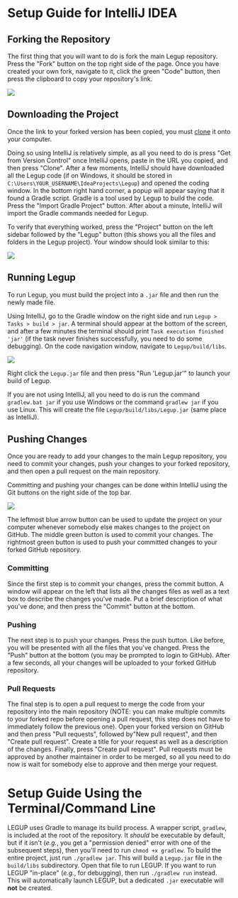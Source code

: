 # Setup Guide for IntelliJ IDEA

## Forking the Repository
The first thing that you will want to do is fork the main Legup repository. Press the "Fork" button on the top right side of the page. Once you have created your own fork, navigate to it, click the green "Code" button, then press the clipboard to copy your repository's link.

![](https://i.ibb.co/N6D2dTb/fork.png)

## Downloading the Project
Once the link to your forked version has been copied, you must [clone](https://docs.github.com/en/free-pro-team@latest/github/creating-cloning-and-archiving-repositories/cloning-a-repository) it onto your computer. 

Doing so using IntelliJ is relatively simple, as all you need to do is press "Get from Version Control" once IntelliJ opens, paste in the URL you copied, and then press "Clone". After a few moments, IntelliJ should have downloaded all the Legup code (if on Windows, it should be stored in `C:\Users\YOUR_USERNAME\IdeaProjects\Legup`) and opened the coding window. In the bottom right hand corner, a popup will appear saying that it found a Gradle script. Gradle is a tool used by Legup to build the code. Press the "Import Gradle Project" button. After about a minute, IntelliJ will import the Gradle commands needed for Legup. 

To verify that everything worked, press the "Project" button on the left sidebar followed by the "Legup" button (this shows you all the files and folders in the Legup project). Your window should look similar to this:

![](https://i.ibb.co/S3dtrhP/legup-clone.png)

## Running Legup
To run Legup, you must build the project into a `.jar` file and then run the newly made file. 

Using IntelliJ, go to the Gradle window on the right side and run `Legup > Tasks > build > jar`. A terminal should appear at the bottom of the screen, and after a few minutes the terminal should print `Task execution finished 'jar'` (if the task never finishes successfully, you need to do some debugging). On the code navigation window, navigate to `Legup/build/libs`.

![](https://i.ibb.co/jMDCK06/jar-location.png)

Right click the `Legup.jar` file and then press "Run 'Legup.jar'" to launch your build of Legup.

If you are not using IntelliJ, all you need to do is run the command `gradlew.bat jar` if you use Windows or the command `gradlew jar` if you use Linux. This will create the file `Legup/build/libs/Legup.jar` (same place as IntelliJ).

## Pushing Changes
Once you are ready to add your changes to the main Legup repository, you need to commit your changes, push your changes to your forked repository, and then open a pull request on the main repository. 

Committing and pushing your changes can be done within IntelliJ using the Git buttons on the right side of the top bar.

![](https://i.ibb.co/RvrZS3y/git.png)

The leftmost blue arrow button can be used to update the project on your computer whenever somebody else makes changes to the project on GitHub. The middle green button is used to commit your changes. The rightmost green button is used to push your committed changes to your forked GitHub repository.

### Committing
Since the first step is to commit your changes, press the commit button. A window will appear on the left that lists all the changes files as well as a text box to describe the changes you've made. Put a brief description of what you've done, and then press the "Commit" button at the bottom.

### Pushing
The next step is to push your changes. Press the push button. Like before, you will be presented with all the files that you've changed. Press the "Push" button at the bottom (you may be prompted to login to GitHub). After a few seconds, all your changes will be uploaded to your forked GitHub repository. 

### Pull Requests
The final step is to open a pull request to merge the code from your repository into the main repository (NOTE: you can make multiple commits to your forked repo before opening a pull request, this step does not have to immediately follow the previous one). Open your forked version on GitHub and then press "Pull requests", followed by"New pull request", and then "Create pull request". Create a title for your request as well as a description of the changes. Finally, press "Create pull request". Pull requests must be approved by another maintainer in order to be merged, so all you need to do now is wait for somebody else to approve and then merge your request.


# Setup Guide Using the Terminal/Command Line
LEGUP uses Gradle to manage its build process. A wrapper script, `gradlew`, is included at the root of the repository. It *should* be executable by default, but if it isn't (*e.g.*, you get a "permission denied" error with one of the subsequent steps), then you'll need to run `chmod +x gradlew`. To build the entire project, just run `./gradlew jar`. This will build a `Legup.jar` file in the `build/libs` subdirectory. Open that file to run LEGUP. If you want to run LEGUP "in-place" (*e.g.*, for debugging), then run `./gradlew run` instead. This will automatically launch LEGUP, but a dedicated `.jar` executable will **not** be created.